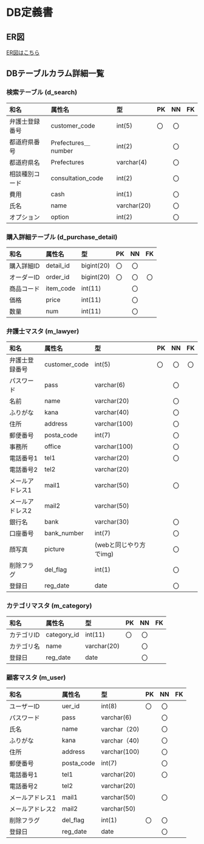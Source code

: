 # DB定義書
## ER図
[ER図はこちら](https://github.com/Aso2001374/2021sys-design/blob/main/0705kadai.md "ER図はこちら")

## DBテーブルカラム詳細一覧

### 検索テーブル (d_search)
|和名|属性名|型|PK|NN|FK|
|:---|:-----|:--|:--|:--:|:--:|
|弁護士登録番号|customer_code|int(5)|〇|〇||
|都道府県番号|Prefectures＿number|int(2)||〇||
|都道府県名|Prefectures|varchar(4)||〇||
|相談種別コード|consultation_code|int(2)| |〇| |
|費用|cash|int(1)| |〇|　|
|氏名|name|varchar(20)||〇||
|オプション|option|int(2)||〇||

### 購入詳細テーブル (d_purchase_detail)
|和名|属性名|型|PK|NN|FK|
|:---|:-----|:--|:--|:--:|:--:|
|購入詳細ID|detail_id|bigint(20)|〇|〇|　|
|オーダーID|order_id|bigint(20)|〇|〇|〇|
|商品コード|item_code|int(11)| |〇|　|
|価格|price|int(11)| |〇||
|数量|num|int(11)| |〇||

### 弁護士マスタ (m_lawyer)
|和名|属性名|型|PK|NN|FK|
|:---|:-----|:--|:--|:--:|:--:|
|弁護士登録番号|customer_code|int(5)|〇|〇|〇|
|パスワード|pass|varchar(6)| |〇| |
|名前|name|varchar(20)| |〇|　|
|ふりがな|kana|varchar(40)| |〇|　|
|住所|address|varchar(100)| |〇| |
|郵便番号|posta_code|int(7)| |〇| |
|事務所|office|varchar(100)| |〇| |
|電話番号1|tel1|varchar(20)| |〇|　|
|電話番号2|tel2|varchar(20)| ||　|
|メールアドレス1|mail1|varchar(50)| |〇| |
|メールアドレス2|mail2|varchar(50)| || |
|銀行名|bank|varchar(30)| |〇| |
|口座番号|bank_number|int(7)| |〇| |
|顔写真|picture|(webと同じやり方でimg)| |〇| |
|削除フラグ|del_flag|int(1)| |〇|　|
|登録日|reg_date|date| |〇| |


### カテゴリマスタ (m_category)
|和名|属性名|型|PK|NN|FK|
|:---|:-----|:--|:--|:--:|:--:|
|カテゴリID|category_id|int(11)|〇|〇|　|
|カテゴリ名|name|varchar(20)| |〇| |
|登録日|reg_date|date| |〇| |

### 顧客マスタ (m_user)
|和名|属性名|型|PK|NN|FK|
|:---|:-----|:--|:--|:--:|:--:|
|ユーザーID|uer_id|int(8)|〇|〇|　|
|パスワード|pass|varchar(6)| |〇| |
|氏名|name|varchar（20)| |〇| |
|ふりがな|kana|varchar（40)| |〇|　|
|住所|address|varchar(100)| |〇| |
|郵便番号|posta_code|int(7)| |〇| |
|電話番号1|tel1|varchar(20)| |〇|　|
|電話番号2|tel2|varchar(20)| ||　|
|メールアドレス1|mail1|varchar(50)| |〇| |
|メールアドレス2|mail2|varchar(50)| || |
|削除フラグ|del_flag|int(1)|〇|〇|　|
|登録日|reg_date|date| |〇| |
